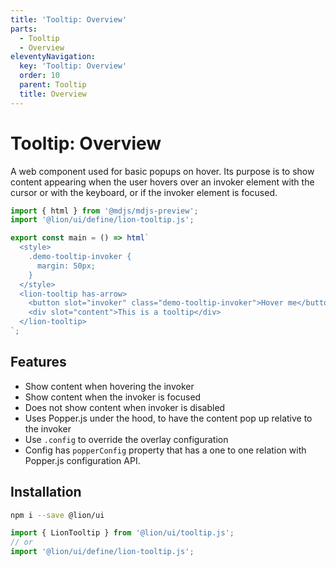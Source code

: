 ```yaml
---
title: 'Tooltip: Overview'
parts:
  - Tooltip
  - Overview
eleventyNavigation:
  key: 'Tooltip: Overview'
  order: 10
  parent: Tooltip
  title: Overview
---
```


# Tooltip: Overview

A web component used for basic popups on hover.
Its purpose is to show content appearing when the user hovers over an invoker element with the cursor or with the keyboard, or if the invoker element is focused.

```js script
import { html } from '@mdjs/mdjs-preview';
import '@lion/ui/define/lion-tooltip.js';
```

```js preview-story
export const main = () => html`
  <style>
    .demo-tooltip-invoker {
      margin: 50px;
    }
  </style>
  <lion-tooltip has-arrow>
    <button slot="invoker" class="demo-tooltip-invoker">Hover me</button>
    <div slot="content">This is a tooltip</div>
  </lion-tooltip>
`;
```

## Features

- Show content when hovering the invoker
- Show content when the invoker is focused
- Does not show content when invoker is disabled
- Uses Popper.js under the hood, to have the content pop up relative to the invoker
- Use `.config` to override the overlay configuration
- Config has `popperConfig` property that has a one to one relation with Popper.js configuration API.

## Installation

```bash
npm i --save @lion/ui
```

```js
import { LionTooltip } from '@lion/ui/tooltip.js';
// or
import '@lion/ui/define/lion-tooltip.js';
```
